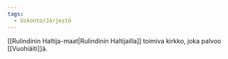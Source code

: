 ```yaml
---
tags:
  - Uskonto/Järjestö
---
```

[[Rulindínin Haltija-maat|Rulindínin Haltijailla]] toimiva kirkko, joka palvoo [[Vuohiäiti]]ä.